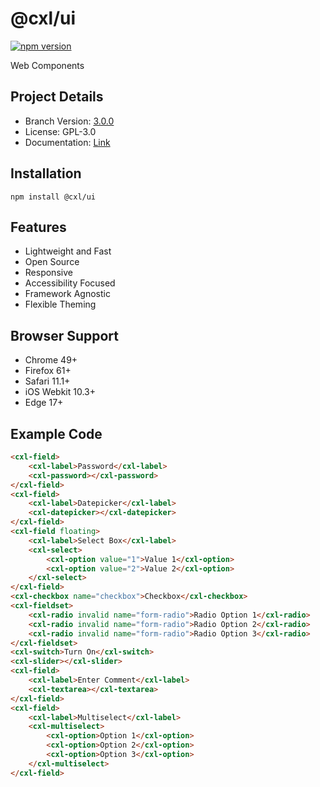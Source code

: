# @cxl/ui 
	
[![npm version](https://badge.fury.io/js/%40cxl%2Fui.svg)](https://badge.fury.io/js/%40cxl%2Fui)

Web Components

## Project Details

-   Branch Version: [3.0.0](https://npmjs.com/package/@cxl/ui/v/3.0.0)
-   License: GPL-3.0
-   Documentation: [Link](https://cxlio.github.io/cxl/ui)

## Installation

	npm install @cxl/ui

## Features

-   Lightweight and Fast
-   Open Source
-   Responsive
-   Accessibility Focused
-   Framework Agnostic
-   Flexible Theming

## Browser Support

-   Chrome 49+
-   Firefox 61+
-   Safari 11.1+
-   iOS Webkit 10.3+
-   Edge 17+

## Example Code

```html
<cxl-field>
	<cxl-label>Password</cxl-label>
	<cxl-password></cxl-password>
</cxl-field>
<cxl-field>
	<cxl-label>Datepicker</cxl-label>
	<cxl-datepicker></cxl-datepicker>
</cxl-field>
<cxl-field floating>
	<cxl-label>Select Box</cxl-label>
	<cxl-select>
		<cxl-option value="1">Value 1</cxl-option>
		<cxl-option value="2">Value 2</cxl-option>
	</cxl-select>
</cxl-field>
<cxl-checkbox name="checkbox">Checkbox</cxl-checkbox>
<cxl-fieldset>
	<cxl-radio invalid name="form-radio">Radio Option 1</cxl-radio>
	<cxl-radio invalid name="form-radio">Radio Option 2</cxl-radio>
	<cxl-radio invalid name="form-radio">Radio Option 3</cxl-radio>
</cxl-fieldset>
<cxl-switch>Turn On</cxl-switch>
<cxl-slider></cxl-slider>
<cxl-field>
	<cxl-label>Enter Comment</cxl-label>
	<cxl-textarea></cxl-textarea>
</cxl-field>
<cxl-field>
	<cxl-label>Multiselect</cxl-label>
	<cxl-multiselect>
		<cxl-option>Option 1</cxl-option>
		<cxl-option>Option 2</cxl-option>
		<cxl-option>Option 3</cxl-option>
	</cxl-multiselect>
</cxl-field>
```
